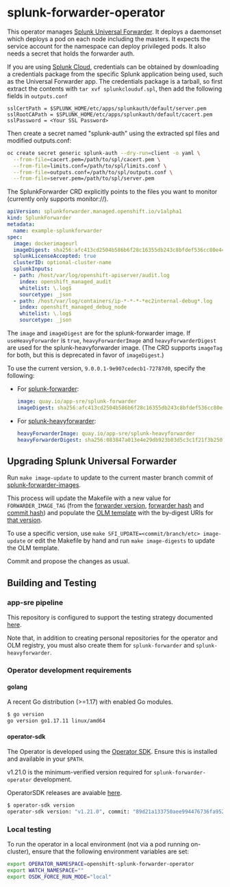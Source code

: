 # splunk-forwarder-operator

This operator manages [Splunk Universal Forwarder](https://docs.splunk.com/Documentation/Forwarder/latest/Forwarder/Abouttheuniversalforwarder). It deploys a daemonset which 
deploys a pod on each node including the masters. It expects the service account
for the namespace can deploy privileged pods. It also needs a secret that holds
the forwarder auth.

If you are using [Splunk Cloud](https://www.splunk.com/en_us/software/splunk-cloud.html), credentials can be obtained by
downloading a credentials package from the specific Splunk application being used, such as the Universal Forwarder app.
The credentials package is a tarball, so first extract the contents with `tar xvf splunkclouduf.spl`, then add the
following fields in `outputs.conf`

```
sslCertPath = $SPLUNK_HOME/etc/apps/splunkauth/default/server.pem
sslRootCAPath = $SPLUNK_HOME/etc/apps/splunkauth/default/cacert.pem
sslPassword = <Your SSL Password>
```

Then create a secret named "splunk-auth" using the extracted spl files and modified outputs.conf:

```bash
oc create secret generic splunk-auth --dry-run=client -o yaml \
  --from-file=cacert.pem=/path/to/spl/cacert.pem \
  --from-file=limits.conf=/path/to/spl/limits.conf \
  --from-file=outputs.conf=/path/to/spl/outputs.conf \
  --from-file=server.pem=/path/to/spl/server.pem
```

The SplunkForwarder CRD explicitly points to the files you want to monitor (currently only supports monitor://).

```yaml
apiVersion: splunkforwarder.managed.openshift.io/v1alpha1
kind: SplunkForwarder
metadata:
  name: example-splunkforwarder
spec:
  image: dockerimageurl
  imageDigest: sha256:afc413cd2504b586b6f28c16355db243c8bfdef536cc80e44f61e03c01e12235
  splunkLicenseAccepted: true
  clusterID: optional-cluster-name
  splunkInputs:
  - path: /host/var/log/openshift-apiserver/audit.log
    index: openshift_managed_audit
    whitelist: \.log$
    sourcetype: _json
  - path: /host/var/log/containers/ip-*-*-*-*ec2internal-debug*.log
    index: openshift_managed_debug_node
    whitelist: \.log$
    sourcetype: _json
```

The `image` and `imageDigest` are for the splunk-forwarder image.
If `useHeavyForwarder` is `true`, `heavyForwarderImage` and `heavyForwarderDigest` are used for the splunk-heavyforwarder image.
(The CRD supports `imageTag` for both, but this is deprecated in favor of `imageDigest`.)

To use the current version, `9.0.0.1-9e907cedecb1-72787d0`, specify the following:
- For [splunk-forwarder](https://quay.io/repository/app-sre/splunk-forwarder?tag=8.2.5-77015bc7a462-f4d16f7):
  ```yaml
  image: quay.io/app-sre/splunk-forwarder
  imageDigest: sha256:afc413cd2504b586b6f28c16355db243c8bfdef536cc80e44f61e03c01e12235
  ```
- For [splunk-heavyforwarder](https://quay.io/repository/app-sre/splunk-heavyforwarder?tag=8.2.5-77015bc7a462-f4d16f7):
  ```yaml
  heavyForwarderImage: quay.io/app-sre/splunk-heavyforwarder
  heavyForwarderDigest: sha256:083847a013e4e29db923b03d5c3c1f21f3b250063b51794e5cc00c24ceb3a8b2
  ```

## Upgrading Splunk Universal Forwarder

Run `make image-update` to update to the current master branch commit of [splunk-forwarder-images](https://github.com/openshift/splunk-forwarder-images/).

This process will update the Makefile with a new value for `FORWARDER_IMAGE_TAG` (from the [forwarder version](https://github.com/openshift/splunk-forwarder-images/blob/master/.splunk-version), [forwarder hash](https://github.com/openshift/splunk-forwarder-images/blob/master/.splunk-version-hash) and [commit hash](https://github.com/openshift/splunk-forwarder-images/blob/fa50892e3ea29cb19e34b287ac4a5dd42aab45ec/Makefile#L14)) and populate the [OLM template](hack/olm-registry/olm-artifacts-template.yaml) with the by-digest URIs for [that version](https://github.com/openshift/splunk-forwarder-images/#versioning-and-tagging).

To use a specific version, use `make SFI_UPDATE=<commit/branch/etc> image-update` or edit the Makefile by hand and run `make image-digests` to update the OLM template.

Commit and propose the changes as usual.

## Building and Testing

### app-sre pipeline

This repository is configured to support the testing strategy documented
[here](https://github.com/openshift/boilerplate/blob/cc252374715df1910c8f4a8846d38e7b5d00f94f/boilerplate/openshift/golang-osd-operator/app-sre.md).

Note that, in addition to creating personal repositories for the operator and
OLM registry, you must also create them for `splunk-forwarder` and `splunk-heavyforwarder`.

### Operator development requirements

#### golang

A recent Go distribution (>=1.17) with enabled Go modules.

```bash
$ go version
go version go1.17.11 linux/amd64
```

#### operator-sdk

The Operator is developed using the [Operator SDK](https://sdk.operatorframework.io/). Ensure this is installed and available in your `$PATH`.

v1.21.0 is the minimum-verified version required for `splunk-forwarder-operator` development.

OperatorSDK releases are avaiable [here](https://github.com/operator-framework/operator-sdk/releases).

```bash
$ operator-sdk version
operator-sdk version: "v1.21.0", commit: "89d21a133750aee994476736fa9523656c793588", kubernetes version: "1.23", go version: "go1.17.10", GOOS: "linux", GOARCH: "amd64"
```

### Local testing

To run the operator in a local environment (not via a pod running on-cluster), ensure that the following environment variables are set:

```bash
export OPERATOR_NAMESPACE=openshift-splunk-forwarder-operator
export WATCH_NAMESPACE=""
export OSDK_FORCE_RUN_MODE="local"
```
